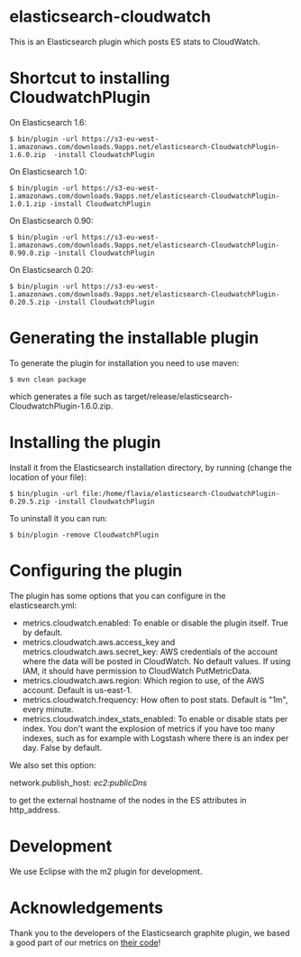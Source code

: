 elasticsearch-cloudwatch
========================

This is an Elasticsearch plugin which posts ES stats to CloudWatch.

# Shortcut to installing CloudwatchPlugin

On Elasticsearch 1.6:

    $ bin/plugin -url https://s3-eu-west-1.amazonaws.com/downloads.9apps.net/elasticsearch-CloudwatchPlugin-1.6.0.zip  -install CloudwatchPlugin

On Elasticsearch 1.0:

    $ bin/plugin -url https://s3-eu-west-1.amazonaws.com/downloads.9apps.net/elasticsearch-CloudwatchPlugin-1.0.1.zip -install CloudwatchPlugin

On Elasticsearch 0.90:
    
    $ bin/plugin -url https://s3-eu-west-1.amazonaws.com/downloads.9apps.net/elasticsearch-CloudwatchPlugin-0.90.0.zip -install CloudwatchPlugin

On Elasticsearch 0.20:

    $ bin/plugin -url https://s3-eu-west-1.amazonaws.com/downloads.9apps.net/elasticsearch-CloudwatchPlugin-0.20.5.zip -install CloudwatchPlugin

# Generating the installable plugin

To generate the plugin for installation you need to use maven:

    $ mvn clean package

which generates a file such as target/release/elasticsearch-CloudwatchPlugin-1.6.0.zip.

# Installing the plugin

Install it from the Elasticsearch installation directory, by running (change the location of your file):

    $ bin/plugin -url file:/home/flavia/elasticsearch-CloudwatchPlugin-0.20.5.zip -install CloudwatchPlugin

To uninstall it you can run:

    $ bin/plugin -remove CloudwatchPlugin

# Configuring the plugin

The plugin has some options that you can configure in the elasticsearch.yml:

  * metrics.cloudwatch.enabled: To enable or disable the plugin itself. True by default.
  * metrics.cloudwatch.aws.access_key and metrics.cloudwatch.aws.secret_key: AWS credentials of the account where the data will be posted in CloudWatch. No default values. If using IAM, it should have permission to CloudWatch PutMetricData.
  * metrics.cloudwatch.aws.region: Which region to use, of the AWS account. Default is us-east-1.
  * metrics.cloudwatch.frequency: How often to post stats. Default is "1m", every minute.
  * metrics.cloudwatch.index_stats_enabled: To enable or disable stats per index. You don't want the explosion of metrics if you have too many indexes, such as for example with Logstash where there is an index per day. False by default.

We also set this option:

network.publish_host: _ec2:publicDns_

to get the external hostname of the nodes in the ES attributes in http_address.

# Development

We use Eclipse with the m2 plugin for development.

# Acknowledgements

Thank you to the developers of the Elasticsearch graphite plugin, we based a good part of our metrics on [their code](https://github.com/spinscale/elasticsearch-graphite-plugin)!
